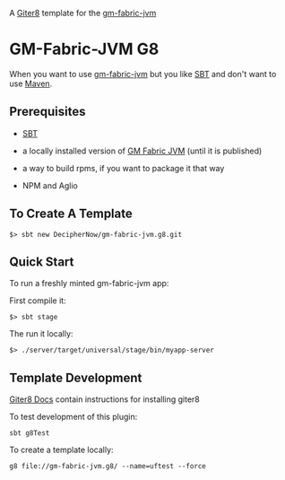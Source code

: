 A [Giter8][g8] template for the [gm-fabric-jvm][gmf]

# GM-Fabric-JVM G8

When you want to use [gm-fabric-jvm][gmf] but you like [SBT][sbt] and don't want to use [Maven][maven].


## Prerequisites

- [SBT][sbt]

- a locally installed version of [GM Fabric JVM][gmf] (until it is published)

- a way to build rpms, if you want to package it that way

- NPM and Aglio


## To Create A Template

```
$> sbt new DecipherNow/gm-fabric-jvm.g8.git
```


## Quick Start

To run a freshly minted gm-fabric-jvm app:

First compile it:

```
$> sbt stage
```

The run it locally:

```
$> ./server/target/universal/stage/bin/myapp-server
```


## Template Development

[Giter8 Docs][docs] contain instructions for installing giter8

To test development of this plugin:

```
sbt g8Test
```

To create a template locally:

```
g8 file://gm-fabric-jvm.g8/ --name=uftest --force
```

[gmf]: https://github.com/DecipherNow/gm-fabric-jvm
[sbt]: http://www.scala-sbt.org/
[g8]: http://www.foundweekends.org/giter8/
[docs]: http://www.foundweekends.org/giter8/setup.html
[sbt]: http://www.scala-sbt.org/
[maven]: https://maven.apache.org/
